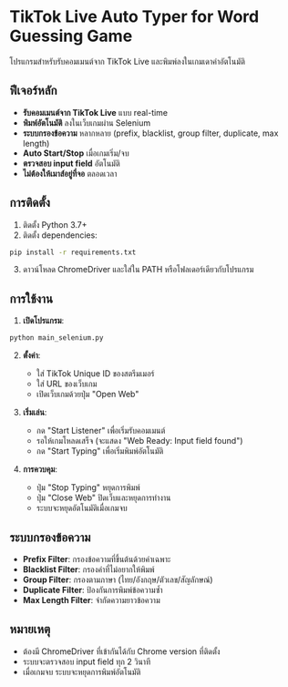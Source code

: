 # TikTok Live Auto Typer for Word Guessing Game

โปรแกรมสำหรับรับคอมเมนต์จาก TikTok Live และพิมพ์ลงในเกมเดาคำอัตโนมัติ

## ฟีเจอร์หลัก

- **รับคอมเมนต์จาก TikTok Live** แบบ real-time
- **พิมพ์อัตโนมัติ** ลงในเว็บเกมผ่าน Selenium
- **ระบบกรองข้อความ** หลากหลาย (prefix, blacklist, group filter, duplicate, max length)
- **Auto Start/Stop** เมื่อเกมเริ่ม/จบ
- **ตรวจสอบ input field** อัตโนมัติ
- **ไม่ต้องให้เมาส์อยู่ที่จอ** ตลอดเวลา

## การติดตั้ง

1. ติดตั้ง Python 3.7+
2. ติดตั้ง dependencies:
```bash
pip install -r requirements.txt
```

3. ดาวน์โหลด ChromeDriver และใส่ใน PATH หรือโฟลเดอร์เดียวกับโปรแกรม

## การใช้งาน

1. **เปิดโปรแกรม**:
```bash
python main_selenium.py
```

2. **ตั้งค่า**:
   - ใส่ TikTok Unique ID ของสตรีมเมอร์
   - ใส่ URL ของเว็บเกม
   - เปิดเว็บเกมด้วยปุ่ม "Open Web"

3. **เริ่มเล่น**:
   - กด "Start Listener" เพื่อเริ่มรับคอมเมนต์
   - รอให้เกมโหลดเสร็จ (จะแสดง "Web Ready: Input field found")
   - กด "Start Typing" เพื่อเริ่มพิมพ์อัตโนมัติ

4. **การควบคุม**:
   - ปุ่ม "Stop Typing" หยุดการพิมพ์
   - ปุ่ม "Close Web" ปิดเว็บและหยุดการทำงาน
   - ระบบจะหยุดอัตโนมัติเมื่อเกมจบ

## ระบบกรองข้อความ

- **Prefix Filter**: กรองข้อความที่ขึ้นต้นด้วยคำเฉพาะ
- **Blacklist Filter**: กรองคำที่ไม่อยากให้พิมพ์
- **Group Filter**: กรองตามภาษา (ไทย/อังกฤษ/ตัวเลข/สัญลักษณ์)
- **Duplicate Filter**: ป้องกันการพิมพ์ข้อความซ้ำ
- **Max Length Filter**: จำกัดความยาวข้อความ

## หมายเหตุ

- ต้องมี ChromeDriver ที่เข้ากันได้กับ Chrome version ที่ติดตั้ง
- ระบบจะตรวจสอบ input field ทุก 2 วินาที
- เมื่อเกมจบ ระบบจะหยุดการพิมพ์อัตโนมัติ